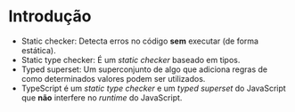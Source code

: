 # Introdução

- Static checker: Detecta erros no código **sem** executar (de forma estática).
- Static type checker: É um *static checker* baseado em tipos.
- Typed superset: Um superconjunto de algo que adiciona regras de como determinados valores podem ser utilizados.
- TypeScript é um *static type checker* e um *typed superset* do JavaScript que **não** interfere no *runtime* do JavaScript.